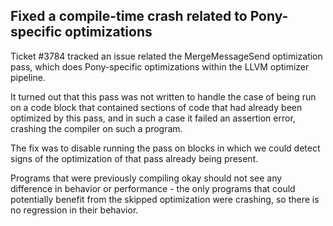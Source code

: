 ## Fixed a compile-time crash related to Pony-specific optimizations

Ticket #3784 tracked an issue related the MergeMessageSend optimization pass, which does Pony-specific optimizations within the LLVM optimizer pipeline.

It turned out that this pass was not written to handle the case of being run on a code block that contained sections of code that had already been optimized by this pass, and in such a case it failed an assertion error, crashing the compiler on such a program.

The fix was to disable running the pass on blocks in which we could detect signs of the optimization of that pass already being present.

Programs that were previously compiling okay should not see any difference in behavior or performance - the only programs that could potentially benefit from the skipped optimization were crashing, so there is no regression in their behavior.

